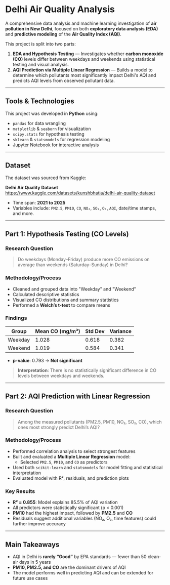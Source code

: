 # Delhi Air Quality Analysis

A comprehensive data analysis and machine learning investigation of **air pollution in New Delhi**, focused on both **exploratory data analysis (EDA)** and **predictive modeling** of the **Air Quality Index (AQI)**.

This project is split into two parts:

1. **EDA and Hypothesis Testing** — Investigates whether **carbon monoxide (CO)** levels differ between weekdays and weekends using statistical testing and visual analysis.  
2. **AQI Prediction via Multiple Linear Regression** — Builds a model to determine which pollutants most significantly impact Delhi's AQI and predicts AQI levels from observed pollutant data.

---

## Tools & Technologies

This project was developed in **Python** using:

- `pandas` for data wrangling  
- `matplotlib` & `seaborn` for visualization  
- `scipy.stats` for hypothesis testing  
- `sklearn` & `statsmodels` for regression modeling  
- Jupyter Notebook for interactive analysis  

---

## Dataset

The dataset was sourced from Kaggle:

**Delhi Air Quality Dataset**  
https://www.kaggle.com/datasets/kunshbhatia/delhi-air-quality-dataset

- Time span: **2021 to 2025**  
- Variables include: `PM2.5`, `PM10`, `CO`, `NO₂`, `SO₂`, `O₃`, `AQI`, date/time stamps, and more.

---

## Part 1: Hypothesis Testing (CO Levels)

### Research Question

> Do weekdays (Monday–Friday) produce more CO emissions on average than weekends (Saturday–Sunday) in Delhi?

### Methodology/Process

- Cleaned and grouped data into "Weekday" and "Weekend"  
- Calculated descriptive statistics  
- Visualized CO distributions and summary statistics  
- Performed a **Welch’s t-test** to compare means  

### Findings

| Group     | Mean CO (mg/m³) | Std Dev | Variance |
|-----------|------------------|---------|----------|
| Weekday   | 1.028            | 0.618   | 0.382    |
| Weekend   | 1.019            | 0.584   | 0.341    |

- **p-value**: 0.793 → **Not significant**  
> **Interpretation**: There is no statistically significant difference in CO levels between weekdays and weekends.

---

## Part 2: AQI Prediction with Linear Regression

### Research Question

> Among the measured pollutants (PM2.5, PM10, NO₂, SO₂, CO), which ones most strongly predict Delhi’s AQI?

### Methodology/Process

- Performed correlation analysis to select strongest features  
- Built and evaluated a **Multiple Linear Regression** model:
  - Selected `PM2.5`, `PM10`, and `CO` as predictors  
- Used both `scikit-learn` and `statsmodels` for model fitting and statistical interpretation  
- Evaluated model with R², residuals, and prediction plots  

### Key Results

- **R² = 0.855**: Model explains 85.5% of AQI variation  
- All predictors were statistically significant (p < 0.001)  
- **PM10** had the highest impact, followed by **PM2.5** and **CO**  
- Residuals suggest additional variables (NO₂, O₃, time features) could further improve accuracy  

---

## Main Takeaways

- AQI in Delhi is **rarely “Good”** by EPA standards — fewer than 50 clean-air days in 5 years  
- **PM10, PM2.5, and CO** are the dominant drivers of AQI  
- The model performs well in predicting AQI and can be extended for future use cases  

